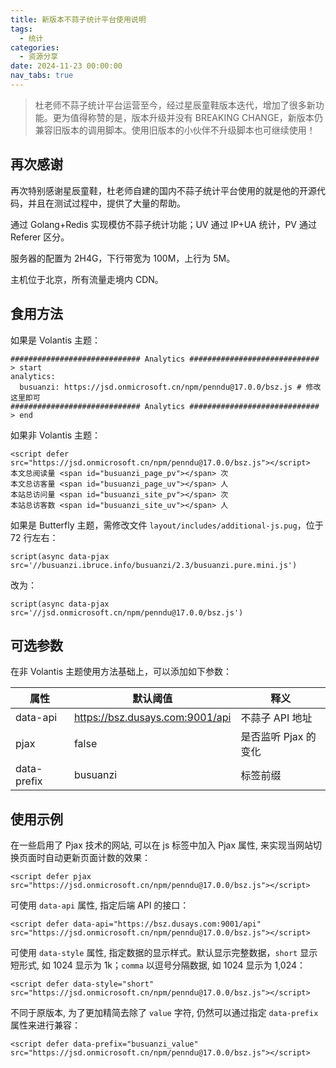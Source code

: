 ```yaml
---
title: 新版本不蒜子统计平台使用说明
tags:
  - 统计
categories:
  - 资源分享
date: 2024-11-23 00:00:00
nav_tabs: true
---
```


> 杜老师不蒜子统计平台运营至今，经过星辰童鞋版本迭代，增加了很多新功能。更为值得称赞的是，版本升级并没有 BREAKING CHANGE，新版本仍兼容旧版本的调用脚本。使用旧版本的小伙伴不升级脚本也可继续使用！

<!-- more -->

## 再次感谢

再次特别感谢星辰童鞋，杜老师自建的国内不蒜子统计平台使用的就是他的开源代码，并且在测试过程中，提供了大量的帮助。

通过 Golang+Redis 实现模仿不蒜子统计功能；UV 通过 IP+UA 统计，PV 通过 Referer 区分。

服务器的配置为 2H4G，下行带宽为 100M，上行为 5M。

主机位于北京，所有流量走境内 CDN。

## 食用方法

如果是 Volantis 主题：

```
############################# Analytics ############################# > start
analytics:
  busuanzi: https://jsd.onmicrosoft.cn/npm/penndu@17.0.0/bsz.js # 修改这里即可
############################# Analytics ############################# > end
```

如果非 Volantis 主题：

```
<script defer src="https://jsd.onmicrosoft.cn/npm/penndu@17.0.0/bsz.js"></script>
本文总阅读量 <span id="busuanzi_page_pv"></span> 次
本文总访客量 <span id="busuanzi_page_uv"></span> 人
本站总访问量 <span id="busuanzi_site_pv"></span> 次
本站总访客数 <span id="busuanzi_site_uv"></span> 人
```

如果是 Butterfly 主题，需修改文件 `layout/includes/additional-js.pug`，位于 72 行左右：

```
script(async data-pjax src='//busuanzi.ibruce.info/busuanzi/2.3/busuanzi.pure.mini.js')
```

改为：

```
script(async data-pjax src='//jsd.onmicrosoft.cn/npm/penndu@17.0.0/bsz.js')
```

## 可选参数

在非 Volantis 主题使用方法基础上，可以添加如下参数：

| 属性 | 默认阈值 | 释义 |
| - | - | - |
| data-api | https://bsz.dusays.com:9001/api | 不蒜子 API 地址 |
| pjax | false | 是否监听 Pjax 的变化 |
| data-prefix | busuanzi | 标签前缀 |

## 使用示例

在一些启用了 Pjax 技术的网站, 可以在 js 标签中加入 Pjax 属性, 来实现当网站切换页面时自动更新页面计数的效果：

```
<script defer pjax src="https://jsd.onmicrosoft.cn/npm/penndu@17.0.0/bsz.js"></script>
```

可使用 `data-api` 属性, 指定后端 API 的接口：

```
<script defer data-api="https://bsz.dusays.com:9001/api" src="https://jsd.onmicrosoft.cn/npm/penndu@17.0.0/bsz.js"></script>
```

可使用 `data-style` 属性, 指定数据的显示样式。默认显示完整数据，`short` 显示短形式, 如 1024 显示为 1k；`comma` 以逗号分隔数据, 如 1024 显示为 1,024：

```
<script defer data-style="short" src="https://jsd.onmicrosoft.cn/npm/penndu@17.0.0/bsz.js"></script>
```

不同于原版本, 为了更加精简去除了 `value` 字符, 仍然可以通过指定 `data-prefix` 属性来进行兼容：

```
<script defer data-prefix="busuanzi_value" src="https://jsd.onmicrosoft.cn/npm/penndu@17.0.0/bsz.js"></script>
```